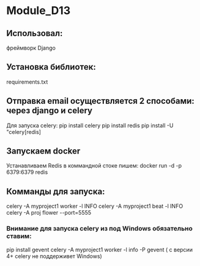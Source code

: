 # Module_D13

## Использовал:
фреймворк Django

## Установка библиотек:
requirements.txt

## Отправка email осуществляется 2 способами: через django и celery

Для запуска celery:
pip install celery
pip install redis
pip install -U "celery[redis]

## Запускаем docker
Устанавливаем Redis
в коммандной стоке пишем: 
docker run -d -p 6379:6379 redis

## Комманды для запуска:
celery -A myproject1 worker -l INFO
celery -A myproject1 beat -l INFO
celery -A proj flower --port=5555

### Внимание для запуска celery из под Windows обязательно ставим:
pip install gevent
celery -A myproject1 worker -l info -P gevent
( c версии 4+ celery не поддерживет Windows)
